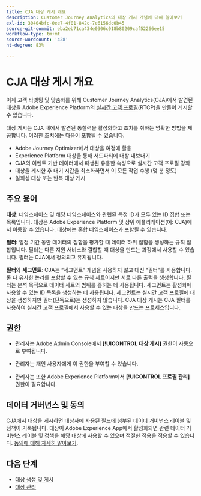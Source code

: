 ```yaml
---
title: CJA 대상 게시 개요
description: Customer Journey Analytics의 대상 게시 개념에 대해 알아보기
exl-id: 30404bfc-0ee7-4f01-842c-7e6156dc0b45
source-git-commit: eba2eb71ca434e0306c018b80209caf52266ee15
workflow-type: tm+mt
source-wordcount: '428'
ht-degree: 83%

---
```


# CJA 대상 게시 개요

이제 고객 타겟팅 및 맞춤화를 위해 Customer Journey Analytics(CJA)에서 발견된 대상을 Adobe Experience Platform의 [실시간 고객 프로필](https://experienceleague.adobe.com/docs/experience-platform/profile/home.html?lang=ko-kr)(RTCP)을 만들어 게시할 수 있습니다.

대상 게시는 CJA 내에서 발견된 통찰력을 활성화하고 조치를 취하는 명확한 방법을 제공합니다. 이러한 조치에는 다음이 포함될 수 있습니다.

* Adobe Journey Optimizer에서 대상을 여정에 활용
* Experience Platform 대상을 통해 서드파티에 대상 내보내기
* CJA의 이벤트 기반 데이터에서 파생된 유용한 속성으로 실시간 고객 프로필 강화
* 대상을 게시한 후 대기 시간을 최소화하면서 이 모든 작업 수행 (몇 분 정도)
* 일회성 대상 또는 반복 대상 게시

## 주요 용어

**대상**: 네임스페이스 및 해당 네임스페이스와 관련된 특정 ID가 모두 있는 ID 집합 또는 목록입니다. 대상은 Adobe Experience Platform 및 상위 애플리케이션(예: CJA)에서 이동할 수 있습니다. 대상에는 혼합 네임스페이스가 포함될 수 있습니다.

**필터**: 일정 기간 동안 데이터의 집합을 평가할 때 데이터 하위 집합을 생성하는 규칙 집합입니다. 필터는 다른 지원 서비스와 결합할 때 대상을 만드는 과정에서 사용할 수 있습니다. 필터는 CJA에서 정의되고 유지됩니다.

**필터**&#x200B;와 **세그먼트**: CJA는 “세그먼트” 개념을 사용하지 않고 대신 “필터”를 사용합니다. 둘 다 유사한 논리를 포함할 수 있는 규칙 세트이지만 서로 다른 출력을 생성합니다. 필터는 분석 목적으로 데이터 세트의 범위를 좁히는 데 사용됩니다. 세그먼트는 활성화에 사용할 수 있는 ID 목록을 생성하는 데 사용됩니다. 세그먼트는 실시간 고객 프로필에 대상을 생성하지만 필터(단독으로)는 생성하지 않습니다. CJA 대상 게시는 CJA 필터를 사용하여 실시간 고객 프로필에서 사용할 수 있는 대상을 만드는 프로세스입니다.

## 권한

* 관리자는 Adobe Admin Console에서 **[!UICONTROL 대상 게시]** 권한이 자동으로 부여됩니다.

* 관리자는 개인 사용자에게 이 권한을 부여할 수 있습니다.

* 관리자는 또한 Adobe Experience Platform에서 **[!UICONTROL 프로필 관리]** 권한이 필요합니다.

## 데이터 거버넌스 및 동의

CJA에서 대상을 게시하면 대상자에 사용된 필드에 첨부된 데이터 거버넌스 레이블 및 정책이 기록됩니다.  대상이 Adobe Experience App에서 활성화되면 관련 데이터 거버넌스 레이블 및 정책을 해당 대상에 사용할 수 있으며 적절한 적용을 적용할 수 있습니다. [동의에 대해 자세히 알아보기](https://experienceleague.adobe.com/docs/experience-platform/data-governance/policies/user-guide.html?lang=en#consent-policy).

## 다음 단계

* [대상 생성 및 게시](/help/components/audiences/publish.md)
* [대상 관리](/help/components/audiences/manage.md)
